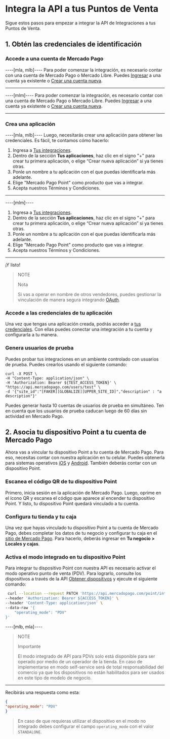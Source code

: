 # Integra la API a tus Puntos de Venta

Sigue estos pasos para empezar a integrar la API de Integraciones a tus Puntos de Venta.

## 1. Obtén las credenciales de identificación

### Accede a una cuenta de Mercado Pago

----[mla, mlb]----
Para poder comenzar la integración, es necesario contar con una cuenta de Mercado Pago o Mercado Libre.
Puedes [Ingresar](https://www.mercadolibre.com/jms/[FAKER][GLOBALIZE][SITE_ID]/lgz/login?platform_id=mp&go=https://www.mercadopago[FAKER][URL][DOMAIN]/developers/es/guides/in-person-payments/qr-code/pre-requisites)
a una cuenta ya existente o [Crear una cuenta nueva](https://www.mercadopago[FAKER][URL][DOMAIN]).

------------

----[mlm]----
Para poder comenzar la integración, es necesario contar con una cuenta de Mercado Pago o Mercado Libre.
Puedes [Ingresar](https://www.mercadolibre.com/jms/mlm/lgz/login?platform_id=MP&go=https%3A%2F%2Fwww.mercadopago.com.mx%2F&loginType=explicit)
a una cuenta ya existente o [Crear una cuenta nueva](https://www.mercadopago.com.mx/hub/registration/landing).

------------

### Crea una aplicación

----[mla, mlb]----
Luego, necesitarás crear una aplicación para obtener las credenciales. Es fácil, te contamos cómo hacerlo:

1. Ingresa a [Tus integraciones](https://www.mercadopago[FAKER][URL][DOMAIN]/developers/panel/applications).
2. Dentro de la sección **Tus aplicaciones**, haz clic en el signo "+" para crear tu primera aplicación, o elige “Crear nueva aplicación” si ya tienes otras.
3. Ponle un nombre a tu aplicación con el que puedas identificarla más adelante.
4. Elige "Mercado Pago Point" como producto que vas a integrar.
5. Acepta nuestros Términos y Condiciones. 

------------

----[mlm]----
1. Ingresa a [Tus integraciones](https://www.mercadopago.com.mx/developers/panel/applications).
2. Dentro de la sección **Tus aplicaciones**, haz clic en el signo "+" para crear tu primera aplicación, o elige “Crear nueva aplicación” si ya tienes otras.
3. Ponle un nombre a tu aplicación con el que puedas identificarla más adelante.
4. Elige "Mercado Pago Point" como producto que vas a integrar.
5. Acepta nuestros Términos y Condiciones. 

------------

¡Y listo!

> NOTE
>
> Nota
>
> Si vas a operar en nombre de otros vendedores, puedes gestionar la vinculación de manera segura integrando [OAuth](/developers/es/docs/mp-point/additional-content/security/oauth/introduction).

### Accede a las credenciales de tu aplicación

Una vez que tengas una aplicación creada, podrás acceder a [tus credenciales](https://www.mercadopago[FAKER][URL][DOMAIN]/developers/panel/credentials). Con ellas puedes conectar una integración a tu cuenta y configurarla a tu manera.

### Genera usuarios de prueba

Puedes probar tus integraciones en un ambiente controlado con usuarios de prueba. Puedes crearlos usando el siguiente comando:

```curl
curl -X POST \
-H "Content-Type: application/json" \
-H 'Authorization: Bearer ${TEST_ACCESS_TOKEN}' \
"https://api.mercadopago.com/users/test" \
-d '{"site_id":"[FAKER][GLOBALIZE][UPPER_SITE_ID]","description" : "a description"}'
```

Puedes generar hasta 10 cuentas de usuarios de prueba en simultáneo. Ten en cuenta que los usuarios de prueba caducan luego de 60 días sin actividad en Mercado Pago. 


## 2. Asocia tu dispositivo Point a tu cuenta de Mercado Pago

Ahora vas a vincular tu dispositivo Point a tu cuenta de Mercado Pago. Para eso, necesitas contar con nuestra aplicación en tu celular. Puedes obtenerla para sistemas operativos [iOS](https://itunes.apple.com/ar/app/mercado-pago/id925436649?mt=8) y [Android](https://play.google.com/store/apps/details?id=com.mercadopago.wallet&hl=es_419).
También deberás contar con un dispositivo Point.

### Escanea el código QR de tu dispositivo Point

Primero, inicia sesión en la aplicación de Mercado Pago. Luego, oprime en el ícono QR y escanea el código que aparece al encender tu dispositivo Point. Y listo, tu dispositivo Point quedará vinculado a tu cuenta.


### Configura tu tienda y tu caja

Una vez que hayas vinculado tu dispositivo Point a tu cuenta de Mercado Pago, debes completar los datos de tu negocio y configurar tu caja en el [sitio de Mercado Pago](https://www.mercadopago[FAKER][URL][DOMAIN]). Para hacerlo, deberás ingresar en **Tu negocio > Locales y cajas**.

### Activa el modo integrado en tu dispositivo Point

Para integrar tu dispositivo Point con nuestra API es necesario activar el modo operativo punto de venta (PDV). Para lograrlo, consulte los dispositivos a través de la API [Obtener dispositivos](/developers/es/reference/integrations_api/_point_integration-api_devices/get) y ejecute el siguiente comando:

``` bash
 curl --location --request PATCH 'https://api.mercadopago.com/point/integration-api/devices/:deviceId' \
--header 'Authorization: Bearer ${ACCESS_TOKEN}' \
--header 'Content-Type: application/json' \
--data-raw '{
    "operating_mode": "PDV"
}'
```

----[mlb, mla]----
> NOTE
> 
> Importante
> 
> El modo integrado de API para PDVs solo está disponible para ser operado por medio de un operador de la tienda. En caso de implementarse en modo self-service será de total responsabilidad del comercio ya que los dispositivos no están habilitados para ser usados en este tipo de modelo de negocio. 

------------

Recibirás una respuesta como esta:

``` json 
{
"operating_mode": "PDV"
}
```

> En caso de que requieras utilizar el dispositivo en el modo no integrado debes configurar el campo `operating_mode` con el valor `STANDALONE`.